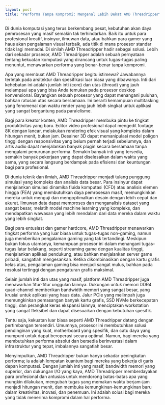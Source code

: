 ```yaml
---
layout: post
title: "Performa Tanpa Kompromi: Mengenal Lebih Dekat AMD Threadripper"
---
```


Di dunia komputasi yang terus berkembang pesat, kebutuhan akan daya pemrosesan yang masif semakin tak terhindarkan. Baik itu untuk para profesional kreatif, insinyur, ilmuwan data, atau bahkan para gamer yang haus akan pengalaman visual terbaik, ada titik di mana prosesor standar tidak lagi memadai. Di sinilah AMD Threadripper hadir sebagai solusi. Lebih dari sekadar prosesor, AMD Threadripper adalah sebuah pernyataan tentang kekuatan komputasi yang dirancang untuk tugas-tugas paling menuntut, menawarkan performa yang benar-benar tanpa kompromi.

Apa yang membuat AMD Threadripper begitu istimewa? Jawabannya terletak pada arsitektur dan spesifikasi luar biasa yang dibawanya. Inti dari kehebatan ini adalah jumlah inti (core) dan utas (thread) yang jauh melampaui apa yang bisa Anda temukan pada prosesor desktop konvensional. Bayangkan sebuah prosesor yang dapat menangani puluhan, bahkan ratusan utas secara bersamaan. Ini berarti kemampuan multitasking yang fenomenal dan waktu render yang jauh lebih singkat untuk aplikasi yang sangat bergantung pada paralelisme.

Bagi para kreator konten, AMD Threadripper membuka pintu ke tingkat produktivitas yang baru. Editor video profesional dapat mengedit footage 8K dengan lancar, melakukan rendering efek visual yang kompleks dalam hitungan menit, bukan jam. Desainer 3D dapat memanipulasi model poligon tinggi dengan responsivitas yang belum pernah terjadi sebelumnya, dan artis audio dapat menjalankan banyak plugin secara bersamaan tanpa mengalami penurunan performa. Semakin banyak inti yang tersedia, semakin banyak pekerjaan yang dapat diselesaikan dalam waktu yang sama, yang secara langsung berdampak pada efisiensi dan keuntungan bagi para profesional.

Di dunia teknik dan ilmiah, AMD Threadripper menjadi tulang punggung simulasi yang kompleks dan analisis data besar. Para insinyur dapat menjalankan simulasi dinamika fluida komputasi (CFD) atau analisis elemen hingga (FEA) yang membutuhkan daya pemrosesan masif, memungkinkan mereka untuk menguji dan mengoptimalkan desain dengan lebih cepat dan akurat. Ilmuwan data dapat memproses dan menganalisis dataset yang sangat besar, melatih model machine learning yang kompleks, dan mendapatkan wawasan yang lebih mendalam dari data mereka dalam waktu yang lebih singkat.

Bagi para entusiast dan gamer hardcore, AMD Threadripper menawarkan tingkat performa yang luar biasa untuk tugas-tugas non-gaming, namun juga memberikan pengalaman gaming yang tak tertandingi. Meskipun bukan fokus utamanya, kemampuan prosesor ini dalam menangani tugas-tugas latar belakang, seperti streaming game dengan kualitas tinggi, menjalankan aplikasi pendukung, atau bahkan menjalankan server game pribadi, sangatlah mengesankan. Ketika dikombinasikan dengan kartu grafis kelas atas, pengalaman gaming bisa menjadi sangat mulus, bahkan pada resolusi tertinggi dengan pengaturan grafis maksimal.

Selain jumlah inti dan utas yang masif, platform AMD Threadripper juga menawarkan fitur-fitur unggulan lainnya. Dukungan untuk memori DDR4 quad-channel memberikan bandwidth memori yang sangat besar, yang krusial untuk aplikasi yang haus data. Jalur PCIe yang melimpah juga memungkinkan pemasangan banyak kartu grafis, SSD NVMe berkecepatan tinggi, dan perangkat keras ekspansi lainnya, menciptakan workstation yang sangat fleksibel dan dapat disesuaikan dengan kebutuhan spesifik.

Tentu saja, kekuatan luar biasa seperti AMD Threadripper datang dengan pertimbangan tersendiri. Umumnya, prosesor ini membutuhkan solusi pendinginan yang kuat, motherboard yang spesifik, dan catu daya yang mumpuni untuk dapat beroperasi secara optimal. Namun, bagi mereka yang membutuhkan performa absolut dan bersedia berinvestasi dalam infrastruktur yang tepat, imbalannya sangatlah besar.

Menyimpulkan, AMD Threadripper bukan hanya sekadar peningkatan performa; ia adalah lompatan kuantum bagi mereka yang bekerja di garis depan komputasi. Dengan jumlah inti yang masif, bandwidth memori yang superior, dan dukungan I/O yang kaya, AMD Threadripper memberdayakan para profesional dan antusias untuk mendorong batas-batas apa yang mungkin dilakukan, mengubah tugas yang memakan waktu berjam-jam menjadi hitungan menit, dan membuka kemungkinan-kemungkinan baru dalam kreativitas, inovasi, dan penemuan. Ini adalah solusi bagi mereka yang tidak menerima kompromi dalam hal performa.
